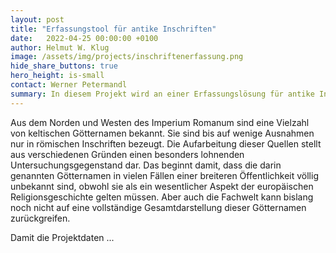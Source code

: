 ```yaml
---
layout: post
title: "Erfassungstool für antike Inschriften"
date:   2022-04-25 00:00:00 +0100
author: Helmut W. Klug
image: /assets/img/projects/inschriftenerfassung.png
hide_share_buttons: true
hero_height: is-small
contact: Werner Petermandl
summary: In diesem Projekt wird an einer Erfassungslösung für antike Inschriften gearbeitet. 
---
```


Aus dem Norden und Westen des Imperium Romanum sind eine Vielzahl von keltischen Götternamen bekannt. Sie sind bis auf wenige Ausnahmen nur in römischen Inschriften bezeugt. Die Aufarbeitung dieser Quellen stellt aus verschiedenen Gründen einen besonders lohnenden Untersuchungsgegenstand dar. Das beginnt damit, dass die darin genannten Götternamen in vielen Fällen einer breiteren Öffentlichkeit völlig unbekannt sind, obwohl sie als ein wesentlicher Aspekt der europäischen Religionsgeschichte gelten müssen. Aber auch die Fachwelt kann bislang noch nicht auf eine vollständige Gesamtdarstellung dieser Götternamen zurückgreifen.

Damit die Projektdaten ...
